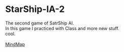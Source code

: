 # StarShip-IA-2
The second game of SatrShip AI.<br>
In this game I practiced with Class and more new stuff.<br>
cool.<br>
<br>
<a href="https://drive.google.com/file/d/0B3YosuAAWUh5YWFZc1BjcHB0S1E/view?usp=sharing" target="_blank"> MindMap </a>
